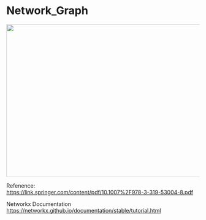 # Network_Graph

<img src="https://github.com/AvisChiu/Networkx_Graph/blob/master/algorithm/compare/pic.PNG"  width="800" height="400">


Refenence:   
https://link.springer.com/content/pdf/10.1007%2F978-3-319-53004-8.pdf   
<Python for Graph and Network Analysis>     

Networkx Documentation   
https://networkx.github.io/documentation/stable/tutorial.html   

